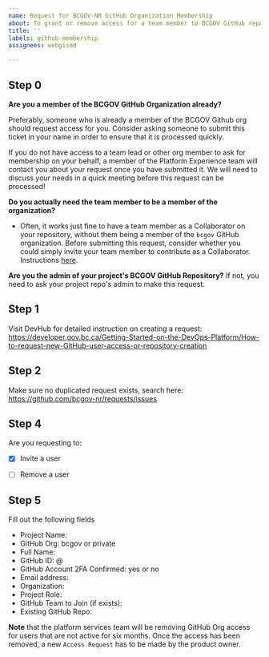 ```yaml
---
name: Request for BCGOV-NR GitHub Organization Membership
about: To grant or remove access for a team member to BCGOV GitHub repositories.
title: ''
labels: github-membership
assignees: webgismd

---
```


## Step 0

**Are you a member of the BCGOV GitHub Organization already?**

Preferably, someone who is already a member of the BCGOV Github org should request access for you. 
Consider asking someone to submit this ticket in your name in order to ensure that it is processed quickly.

If you do not have access to a team lead or other org member to ask for membership on your behalf, a member of the Platform Experience team will contact you about your request once you have submitted it.
We will need to discuss your needs in a quick meeting before this request can be processed!

**Do you actually need the team member to be a member of the organization?**
- Often, it works just fine to have a team member as a Collaborator on your repository, without them being a member of the `bcgov` GitHub organization. Before submitting this request, consider whether you could simply invite your team member to contribute as a Collaborator.  
  Instructions [here](https://help.github.com/en/github/setting-up-and-managing-your-github-user-account/inviting-collaborators-to-a-personal-repository).

**Are you the admin of your project's BCGOV GitHub Repository?**
If not, you need to ask your project repo's admin to make this request.


## Step 1
Visit DevHub for detailed instruction on creating a request:
https://developer.gov.bc.ca/Getting-Started-on-the-DevOps-Platform/How-to-request-new-GitHub-user-access-or-repository-creation

## Step 2
Make sure no duplicated request exists, search here:
https://github.com/bcgov-nr/requests/issues


## Step 4
Are you requesting to:
- [x] Invite a user
- [ ] Remove a user


## Step 5
Fill out the following fields

* Project Name: 
* GitHub Org: bcgov or private
* Full Name: 
* GitHub ID: @
* GitHub Account 2FA Confirmed: yes or no
* Email address: 
* Organization: 
* Project Role: 
* GitHub Team to Join (if exists): 
* Existing GitHub Repo: 


**Note** that the platform services team will be removing GitHub Org access for users that are not active for six months. Once the access has been removed, a new `Access Request` has to be made by the product owner.

